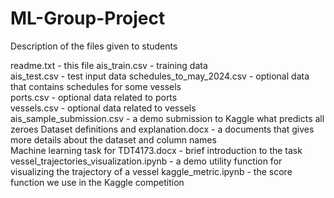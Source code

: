 # ML-Group-Project

Description of the files given to students

readme.txt - this file
ais_train.csv - training data  
ais_test.csv - test input data
schedules_to_may_2024.csv - optional data that contains schedules for some vessels  
ports.csv - optional data related to ports  
vessels.csv - optional data related to vessels  
ais_sample_submission.csv - a demo submission to Kaggle what predicts all zeroes
Dataset definitions and explanation.docx - a documents that gives more details about the dataset and column names  
Machine learning task for TDT4173.docx - brief introduction to the task
vessel_trajectories_visualization.ipynb - a demo utility function for visualizing the trajectory of a vessel
kaggle_metric.ipynb - the score function we use in the Kaggle competition
